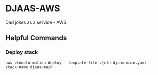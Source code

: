 # DJAAS-AWS
Dad jokes as a service - AWS


## Helpful Commands

### Deploy stack
~~~
aws cloudformation deploy --template-file .\cfn-djaas-main.yaml --stack-name djaas-main
~~~